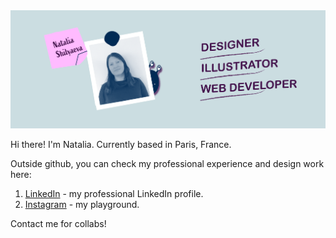 <img alt="hero image" src="https://github.com/natyfromwonderland/natyfromwonderland/blob/main/readme-01.png">

Hi there! I'm Natalia. Currently based in Paris, France.

Outside github, you can check my professional experience and design work here:

1. [LinkedIn](https://uk.linkedin.com/in/natashashilyaeva) - my professional LinkedIn profile. 
2. [Instagram](https://www.instagram.com/naty.designs/?hl=en-gb) - my playground.
<!--4. [Print Shop](https://www.spreadshirt.co.uk/shop/user/naty.designs/) - get my selected illustrations printed on various apparel and accessories!-->

Contact me for collabs!

<!--
**natyfromwonderland/natyfromwonderland** is a ✨ _special_ ✨ repository because its `README.md` (this file) appears on your GitHub profile.

Here are some ideas to get you started:

- 🔭 I’m currently working on ...
- 🌱 I’m currently learning ...
- 👯 I’m looking to collaborate on ...
- 🤔 I’m looking for help with ...
- 💬 Ask me about ...
- 📫 How to reach me: ...
- 😄 Pronouns: ...
- ⚡ Fun fact: ...
-->
